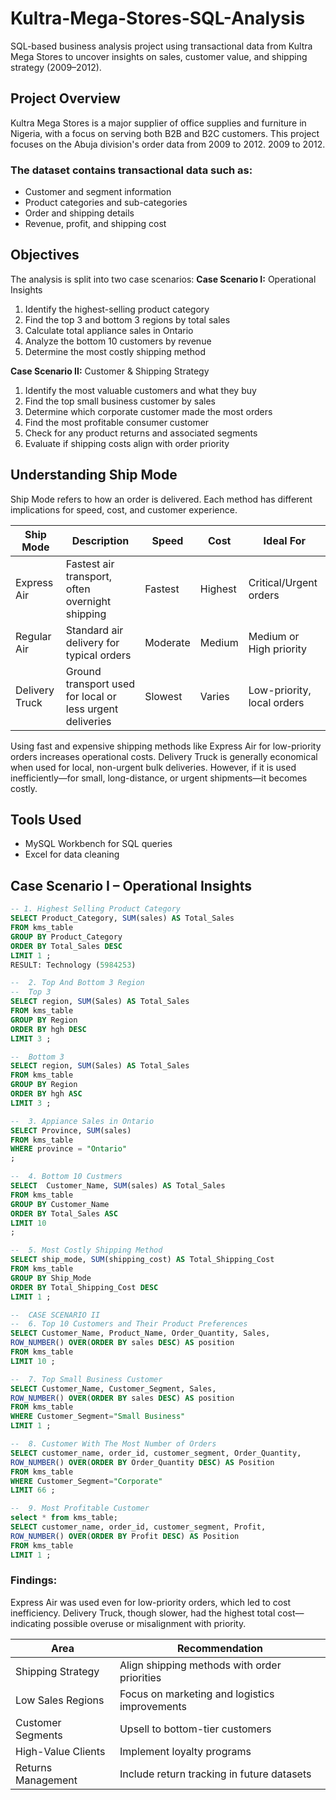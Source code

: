 # Kultra-Mega-Stores-SQL-Analysis
SQL-based business analysis project using transactional data from Kultra Mega Stores to uncover insights on sales, customer value, and shipping strategy (2009–2012).

## Project Overview
Kultra Mega Stores is a major supplier of office supplies and furniture in Nigeria, with a focus on serving both B2B and B2C customers. This project focuses on the Abuja division's order data from 2009 to 2012. 2009 to 2012.

### The dataset contains transactional data such as:
- Customer and segment information
- Product categories and sub-categories
- Order and shipping details
- Revenue, profit, and shipping cost

## Objectives
The analysis is split into two case scenarios:
**Case Scenario I:** Operational Insights
1. Identify the highest-selling product category
2. Find the top 3 and bottom 3 regions by total sales
3. Calculate total appliance sales in Ontario
4. Analyze the bottom 10 customers by revenue
5. Determine the most costly shipping method

**Case Scenario II:** Customer & Shipping Strategy
1. Identify the most valuable customers and what they buy
7. Find the top small business customer by sales
8. Determine which corporate customer made the most orders
9.  Find the most profitable consumer customer
10. Check for any product returns and associated segments
11. Evaluate if shipping costs align with order priority

## Understanding Ship Mode
Ship Mode refers to how an order is delivered. Each method has different implications for speed, cost, and customer experience.

| Ship Mode         | Description                                                             | Speed       | Cost           | Ideal For                   |
|------------------|--------------------------------------------------------------------------|-------------|----------------|-----------------------------|
| Express Air       | Fastest air transport, often overnight shipping                          | Fastest     | Highest         | Critical/Urgent orders      |
| Regular Air       | Standard air delivery for typical orders                                 | Moderate    | Medium          | Medium or High priority     |
| Delivery Truck    | Ground transport used for local or less urgent deliveries                | Slowest     | Varies          | Low-priority, local orders  |

Using fast and expensive shipping methods like Express Air for low-priority orders increases operational costs. Delivery Truck is generally economical when used for local, non-urgent bulk deliveries. However, if it is used inefficiently—for small, long-distance, or urgent shipments—it becomes costly.

## Tools Used
- MySQL Workbench for SQL queries
- Excel for data cleaning

##  Case Scenario I – Operational Insights

``` SQL
-- 1. Highest Selling Product Category
SELECT Product_Category, SUM(sales) AS Total_Sales
FROM kms_table
GROUP BY Product_Category
ORDER BY Total_Sales DESC
LIMIT 1 ;
RESULT: Technology (5984253)
```
```SQL
--  2. Top And Bottom 3 Region
--  Top 3 
SELECT region, SUM(Sales) AS Total_Sales
FROM kms_table
GROUP BY Region
ORDER BY hgh DESC
LIMIT 3 ;  

--  Bottom 3
SELECT region, SUM(Sales) AS Total_Sales
FROM kms_table
GROUP BY Region
ORDER BY hgh ASC
LIMIT 3 ;
```
``` SQL
--  3. Appiance Sales in Ontario
SELECT Province, SUM(sales)
FROM kms_table
WHERE province = "Ontario"
;
```
``` SQL
--  4. Bottom 10 Custmers
SELECT  Customer_Name, SUM(sales) AS Total_Sales
FROM kms_table
GROUP BY Customer_Name
ORDER BY Total_Sales ASC
LIMIT 10
;
```
``` SQL
--  5. Most Costly Shipping Method
SELECT ship_mode, SUM(shipping_cost) AS Total_Shipping_Cost
FROM kms_table
GROUP BY Ship_Mode
ORDER BY Total_Shipping_Cost DESC
LIMIT 1 ;
```
``` sql
--  CASE SCENARIO II
--  6. Top 10 Customers and Their Product Preferences
SELECT Customer_Name, Product_Name, Order_Quantity, Sales,
ROW_NUMBER() OVER(ORDER BY sales DESC) AS position
FROM kms_table
LIMIT 10 ;
```
``` sql
--  7. Top Small Business Customer
SELECT Customer_Name, Customer_Segment, Sales,
ROW_NUMBER() OVER(ORDER BY sales DESC) AS position
FROM kms_table
WHERE Customer_Segment="Small Business"
LIMIT 1 ;
```
``` sql
--  8. Customer With The Most Number of Orders
SELECT customer_name, order_id, customer_segment, Order_Quantity,
ROW_NUMBER() OVER(ORDER BY Order_Quantity DESC) AS Position
FROM kms_table
WHERE Customer_Segment="Corporate"
LIMIT 66 ;
```
``` sql
--  9. Most Profitable Customer
select * from kms_table;
SELECT customer_name, order_id, customer_segment, Profit,
ROW_NUMBER() OVER(ORDER BY Profit DESC) AS Position
FROM kms_table
LIMIT 1 ;
```

### Findings:
Express Air was used even for low-priority orders, which led to cost inefficiency. Delivery Truck, though slower, had the highest total cost—indicating possible overuse or misalignment with priority.



| Area                | Recommendation                                  |
|---------------------|--------------------------------------------------|
| Shipping Strategy   | Align shipping methods with order priorities     |
| Low Sales Regions   | Focus on marketing and logistics improvements    |
| Customer Segments   | Upsell to bottom-tier customers                  |
| High-Value Clients  | Implement loyalty programs                       |
| Returns Management  | Include return tracking in future datasets       |

